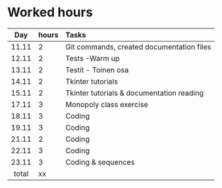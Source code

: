 # Worked hours


| Day   | hours| Tasks  |
| :----:|:-----| :-----|
| 11.11 | 2    | Git commands, created documentation files |
| 12.11 | 2    | Tests -Warm up |
| 13.11 | 2    | Testit - Toinen osa|
| 14.11 | 2    | Tkinter tutorials |
| 15.11 | 2    | Tkinter tutorials & documentation reading |
| 17.11 | 3    | Monopoly class exercise |
| 18.11 | 3    | Coding |
| 19.11 | 3    | Coding |
| 21.11 | 2    | Coding |
| 22.11 | 3    | Coding |
| 23.11 | 3    | Coding & sequences |
| total | xx   | | 
